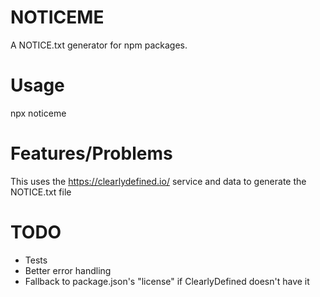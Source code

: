 # NOTICEME

A NOTICE.txt generator for npm packages.

# Usage

npx noticeme

# Features/Problems

This uses the https://clearlydefined.io/ service and data to generate the
NOTICE.txt file

# TODO

- Tests
- Better error handling
- Fallback to package.json's "license" if ClearlyDefined doesn't have it
